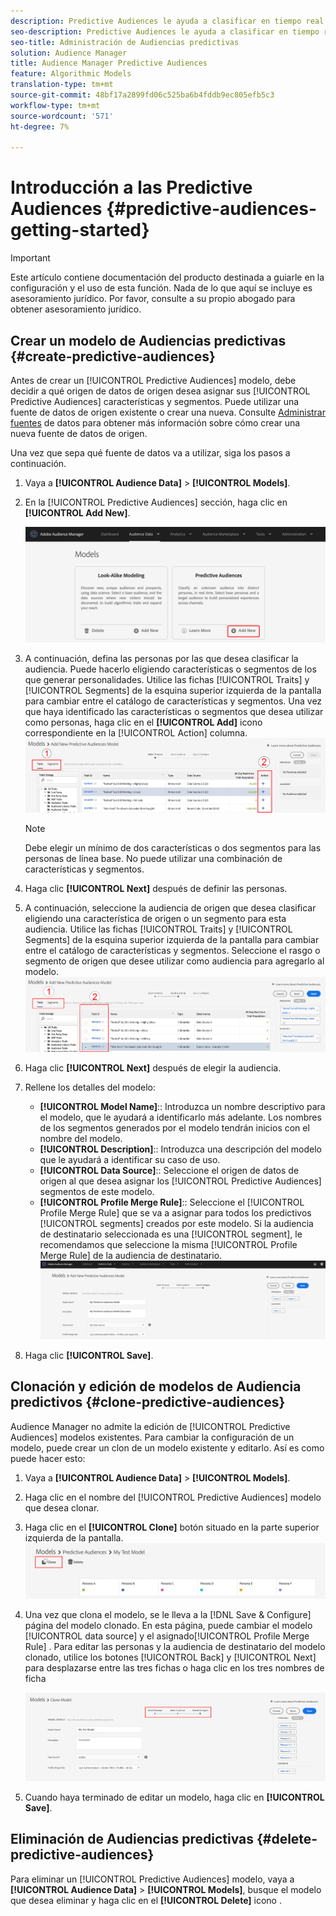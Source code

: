 ```yaml
---
description: Predictive Audiences le ayuda a clasificar en tiempo real audiencias desconocidas como personalidades diferenciadas, mediante el uso de la ciencia de datos.
seo-description: Predictive Audiences le ayuda a clasificar en tiempo real audiencias desconocidas como personalidades diferenciadas, mediante el uso de la ciencia de datos.
seo-title: Administración de Audiencias predictivas
solution: Audience Manager
title: Audience Manager Predictive Audiences
feature: Algorithmic Models
translation-type: tm+mt
source-git-commit: 48bf17a2899fd06c525ba6b4fddb9ec805efb5c3
workflow-type: tm+mt
source-wordcount: '571'
ht-degree: 7%

---
```



# Introducción a las Predictive Audiences {#predictive-audiences-getting-started}

>[!IMPORTANT]
>Este artículo contiene documentación del producto destinada a guiarle en la configuración y el uso de esta función. Nada de lo que aquí se incluye es asesoramiento jurídico. Por favor, consulte a su propio abogado para obtener asesoramiento jurídico.

## Crear un modelo de Audiencias predictivas {#create-predictive-audiences}

Antes de crear un [!UICONTROL Predictive Audiences] modelo, debe decidir a qué origen de datos de origen desea asignar sus [!UICONTROL Predictive Audiences] características y segmentos. Puede utilizar una fuente de datos de origen existente o crear una nueva. Consulte [Administrar fuentes](https://docs.adobe.com/content/help/en/audience-manager/user-guide/features/data-sources/manage-datasources.html) de datos para obtener más información sobre cómo crear una nueva fuente de datos de origen.

Una vez que sepa qué fuente de datos va a utilizar, siga los pasos a continuación.

1. Vaya a **[!UICONTROL Audience Data]** > **[!UICONTROL Models]**.
1. En la [!UICONTROL Predictive Audiences] sección, haga clic en **[!UICONTROL Add New]**.

   ![smart-persona-add](assets/predictive-audiences-add.png)

1. A continuación, defina las personas por las que desea clasificar la audiencia. Puede hacerlo eligiendo características o segmentos de los que generar personalidades. Utilice las fichas [!UICONTROL Traits] y [!UICONTROL Segments] de la esquina superior izquierda de la pantalla para cambiar entre el catálogo de características y segmentos. Una vez que haya identificado las características o segmentos que desea utilizar como personas, haga clic en el **[!UICONTROL Add]** icono correspondiente en la [!UICONTROL Action] columna.
   ![inteligente-persona-select-personas](assets/predictive-audiences-persona.png)
   >[!NOTE]
   >Debe elegir un mínimo de dos características o dos segmentos para las personas de línea base. No puede utilizar una combinación de características y segmentos.
1. Haga clic **[!UICONTROL Next]** después de definir las personas.
1. A continuación, seleccione la audiencia de origen que desea clasificar eligiendo una característica de origen o un segmento para esta audiencia. Utilice las fichas [!UICONTROL Traits] y [!UICONTROL Segments] de la esquina superior izquierda de la pantalla para cambiar entre el catálogo de características y segmentos. Seleccione el rasgo o segmento de origen que desee utilizar como audiencia para agregarlo al modelo.
   ![smart-persona-select-audiencia](assets/predictive-audiences-audience.png)
1. Haga clic **[!UICONTROL Next]** después de elegir la audiencia.
1. Rellene los detalles del modelo:
   * **[!UICONTROL Model Name]**:: Introduzca un nombre descriptivo para el modelo, que le ayudará a identificarlo más adelante. Los nombres de los segmentos generados por el modelo tendrán inicios con el nombre del modelo.
   * **[!UICONTROL Description]**:: Introduzca una descripción del modelo que le ayudará a identificar su caso de uso.
   * **[!UICONTROL Data Source]**:: Seleccione el origen de datos de origen al que desea asignar los [!UICONTROL Predictive Audiences] segmentos de este modelo.
   * **[!UICONTROL Profile Merge Rule]**:: Seleccione el [!UICONTROL Profile Merge Rule] que se va a asignar para todos los predictivos [!UICONTROL segments] creados por este modelo. Si la audiencia de destinatario seleccionada es una [!UICONTROL segment], le recomendamos que seleccione la misma [!UICONTROL Profile Merge Rule] de la audiencia de destinatario.
      ![predictive-audiencias-save](assets/predictive-audiences-save.png)
1. Haga clic **[!UICONTROL Save]**.

## Clonación y edición de modelos de Audiencia predictivos {#clone-predictive-audiences}

Audience Manager no admite la edición de [!UICONTROL Predictive Audiences] modelos existentes. Para cambiar la configuración de un modelo, puede crear un clon de un modelo existente y editarlo. Así es como puede hacer esto:

1. Vaya a **[!UICONTROL Audience Data]** > **[!UICONTROL Models]**.
2. Haga clic en el nombre del [!UICONTROL Predictive Audiences] modelo que desea clonar.
3. Haga clic en el **[!UICONTROL Clone]** botón situado en la parte superior izquierda de la pantalla.
   ![predictive-audiencias-clone](assets/predictive-audiences-clone.png)
4. Una vez que clona el modelo, se le lleva a la [!DNL Save & Configure] página del modelo clonado. En esta página, puede cambiar el modelo [!UICONTROL data source] y el asignado[!UICONTROL Profile Merge Rule] . Para editar las personas y la audiencia de destinatario del modelo clonado, utilice los botones [!UICONTROL Back] y [!UICONTROL Next] para desplazarse entre las tres fichas o haga clic en los tres nombres de ficha

   ![predictive-audiencias-clone-navigate](assets/predictive-audiences-clone-navigate.png)

5. Cuando haya terminado de editar un modelo, haga clic en **[!UICONTROL Save]**.

## Eliminación de Audiencias predictivas {#delete-predictive-audiences}

Para eliminar un [!UICONTROL Predictive Audiences] modelo, vaya a **[!UICONTROL Audience Data]** > **[!UICONTROL Models]**, busque el modelo que desea eliminar y haga clic en el **[!UICONTROL Delete]** icono .
